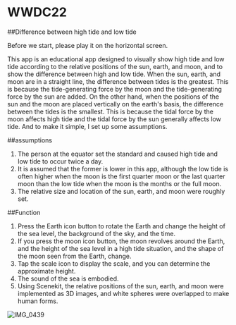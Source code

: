 # WWDC22

##Difference between high tide and low tide

Before we start, please play it on the horizontal screen.

This app is an educational app designed to visually show high tide and low tide according to the relative positions of the sun, earth, and moon, and to show the difference between high and low tide.
When the sun, earth, and moon are in a straight line, the difference between tides is the greatest. This is because the tide-generating force
by the moon and the tide-generating force by the sun are added.
On the other hand, when the positions of the sun and the moon are placed vertically on the earth's basis, the difference between the tides is the smallest. This is because the tidal force by the moon affects high tide and the tidal force by the sun generally affects low tide.
And to make it simple, I set up some assumptions.

##assumptions

1. The person at the equator set the standard and caused high tide and low tide to occur twice a day.
2. It is assumed that the former is lower in this app, although the low tide is often higher when the moon is the first quarter moon or the last quarter moon than the low tide when the moon is the months or the full moon.
3. The relative size and location of the sun, earth, and moon were roughly set.

##Function

1. Press the Earth icon button to rotate the Earth and change the height of the sea level, the background of the sky, and the time.
2. If you press the moon icon button, the moon revolves around the Earth, and the height of the sea level in a high tide situation, and the shape of the moon seen from the Earth, change.
3. Tap the scale icon to display the scale, and you can determine the approximate height.
4. The sound of the sea is embodied.
5. Using Scenekit, the relative positions of the sun, earth, and moon were implemented as 3D images, and white spheres were overlapped to make human forms.

![IMG_0439](https://user-images.githubusercontent.com/69894461/171026517-de969237-fd26-4bc6-95c6-0d1af6ff9226.jpg)
